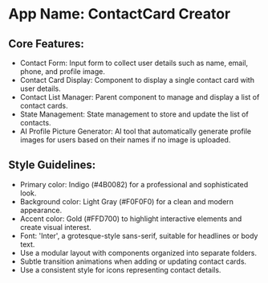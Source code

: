 # **App Name**: ContactCard Creator

## Core Features:

- Contact Form: Input form to collect user details such as name, email, phone, and profile image.
- Contact Card Display: Component to display a single contact card with user details.
- Contact List Manager: Parent component to manage and display a list of contact cards.
- State Management: State management to store and update the list of contacts.
- AI Profile Picture Generator: AI tool that automatically generate profile images for users based on their names if no image is uploaded.

## Style Guidelines:

- Primary color: Indigo (#4B0082) for a professional and sophisticated look.
- Background color: Light Gray (#F0F0F0) for a clean and modern appearance.
- Accent color: Gold (#FFD700) to highlight interactive elements and create visual interest.
- Font: 'Inter', a grotesque-style sans-serif, suitable for headlines or body text.
- Use a modular layout with components organized into separate folders.
- Subtle transition animations when adding or updating contact cards.
- Use a consistent style for icons representing contact details.